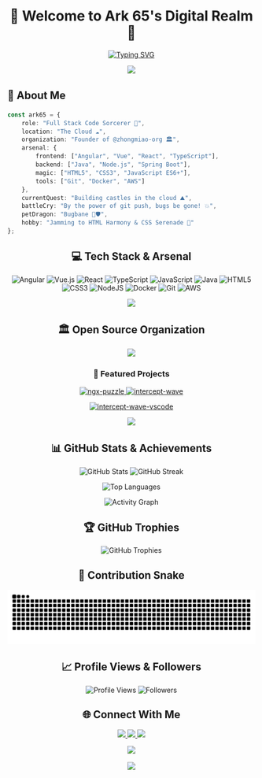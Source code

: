 <div align="center">

# 🌌 Welcome to Ark 65's Digital Realm 🌌

[![Typing SVG](https://readme-typing-svg.demolab.com?font=Fira+Code&size=28&duration=3000&pause=1000&color=00F7F7&center=true&vCenter=true&multiline=true&width=800&height=120&lines=Code+Sorcerer+%F0%9F%94%AE+%7C+DevWizard+Level+99;Building+Digital+Wonders+%E2%9C%A8;Taming+Code+Dragons+%F0%9F%90%89)](https://git.io/typing-svg)

<img src="https://user-images.githubusercontent.com/74038190/212284100-561aa473-3905-4a80-b561-0d28506553ee.gif" width="900">

</div>

## 🚀 About Me

```typescript
const ark65 = {
    role: "Full Stack Code Sorcerer 🔮",
    location: "The Cloud ☁️",
    organization: "Founder of @zhongmiao-org 🏛️",
    arsenal: {
        frontend: ["Angular", "Vue", "React", "TypeScript"],
        backend: ["Java", "Node.js", "Spring Boot"],
        magic: ["HTML5", "CSS3", "JavaScript ES6+"],
        tools: ["Git", "Docker", "AWS"]
    },
    currentQuest: "Building castles in the cloud ⛰️",
    battleCry: "By the power of git push, bugs be gone! 💥",
    petDragon: "Bugbane 🐉🛡️",
    hobby: "Jamming to HTML Harmony & CSS Serenade 🎸"
};
```

<div align="center">

## 💻 Tech Stack & Arsenal

![Angular](https://img.shields.io/badge/angular-%23DD0031.svg?style=for-the-badge&logo=angular&logoColor=white)
![Vue.js](https://img.shields.io/badge/vuejs-%2335495e.svg?style=for-the-badge&logo=vuedotjs&logoColor=%234FC08D)
![React](https://img.shields.io/badge/react-%2320232a.svg?style=for-the-badge&logo=react&logoColor=%2361DAFB)
![TypeScript](https://img.shields.io/badge/typescript-%23007ACC.svg?style=for-the-badge&logo=typescript&logoColor=white)
![JavaScript](https://img.shields.io/badge/javascript-%23323330.svg?style=for-the-badge&logo=javascript&logoColor=%23F7DF1E)
![Java](https://img.shields.io/badge/java-%23ED8B00.svg?style=for-the-badge&logo=openjdk&logoColor=white)
![HTML5](https://img.shields.io/badge/html5-%23E34F26.svg?style=for-the-badge&logo=html5&logoColor=white)
![CSS3](https://img.shields.io/badge/css3-%231572B6.svg?style=for-the-badge&logo=css3&logoColor=white)
![NodeJS](https://img.shields.io/badge/node.js-6DA55F?style=for-the-badge&logo=node.js&logoColor=white)
![Docker](https://img.shields.io/badge/docker-%230db7ed.svg?style=for-the-badge&logo=docker&logoColor=white)
![Git](https://img.shields.io/badge/git-%23F05033.svg?style=for-the-badge&logo=git&logoColor=white)
![AWS](https://img.shields.io/badge/AWS-%23FF9900.svg?style=for-the-badge&logo=amazon-aws&logoColor=white)

<img src="https://user-images.githubusercontent.com/74038190/212284115-f47cd8ff-2ffb-4b04-b5bf-4d1c14c0247f.gif" width="900">

## 🏛️ Open Source Organization

<p align="center">
  <a href="https://github.com/zhongmiao-org">
    <img src="https://img.shields.io/badge/🏛️_Founder-@zhongmiao--org-00F7F7?style=for-the-badge&logoColor=white" />
  </a>
</p>

### 🌟 Featured Projects

<p align="center">
  <a href="https://github.com/zhongmiao-org/ngx-puzzle">
    <picture>
      <source media="(prefers-color-scheme: dark)" srcset="https://github-readme-stats.vercel.app/api/pin/?username=zhongmiao-org&repo=ngx-puzzle&theme=tokyonight&hide_border=true&bg_color=0D1117&title_color=00F7F7&icon_color=00F7F7&text_color=FFFFFF" />
      <source media="(prefers-color-scheme: light)" srcset="https://github-readme-stats.vercel.app/api/pin/?username=zhongmiao-org&repo=ngx-puzzle&theme=default&hide_border=true" />
      <img src="https://github-readme-stats.vercel.app/api/pin/?username=zhongmiao-org&repo=ngx-puzzle&theme=tokyonight&hide_border=true&bg_color=0D1117&title_color=00F7F7&icon_color=00F7F7&text_color=FFFFFF" width="49%" alt="ngx-puzzle" />
    </picture>
  </a>
  <a href="https://github.com/zhongmiao-org/intercept-wave">
    <picture>
      <source media="(prefers-color-scheme: dark)" srcset="https://github-readme-stats.vercel.app/api/pin/?username=zhongmiao-org&repo=intercept-wave&theme=tokyonight&hide_border=true&bg_color=0D1117&title_color=00F7F7&icon_color=00F7F7&text_color=FFFFFF" />
      <source media="(prefers-color-scheme: light)" srcset="https://github-readme-stats.vercel.app/api/pin/?username=zhongmiao-org&repo=intercept-wave&theme=default&hide_border=true" />
      <img src="https://github-readme-stats.vercel.app/api/pin/?username=zhongmiao-org&repo=intercept-wave&theme=tokyonight&hide_border=true&bg_color=0D1117&title_color=00F7F7&icon_color=00F7F7&text_color=FFFFFF" width="49%" alt="intercept-wave" />
    </picture>
  </a>
</p>

<p align="center">
  <a href="https://github.com/zhongmiao-org/intercept-wave-vscode">
    <picture>
      <source media="(prefers-color-scheme: dark)" srcset="https://github-readme-stats.vercel.app/api/pin/?username=zhongmiao-org&repo=intercept-wave-vscode&theme=tokyonight&hide_border=true&bg_color=0D1117&title_color=00F7F7&icon_color=00F7F7&text_color=FFFFFF" />
      <source media="(prefers-color-scheme: light)" srcset="https://github-readme-stats.vercel.app/api/pin/?username=zhongmiao-org&repo=intercept-wave-vscode&theme=default&hide_border=true" />
      <img src="https://github-readme-stats.vercel.app/api/pin/?username=zhongmiao-org&repo=intercept-wave-vscode&theme=tokyonight&hide_border=true&bg_color=0D1117&title_color=00F7F7&icon_color=00F7F7&text_color=FFFFFF" width="49%" alt="intercept-wave-vscode" />
    </picture>
  </a>
</p>

<img src="https://user-images.githubusercontent.com/74038190/212284115-f47cd8ff-2ffb-4b04-b5bf-4d1c14c0247f.gif" width="900">

## 📊 GitHub Stats & Achievements

<p align="center">
  <picture>
    <source media="(prefers-color-scheme: dark)" srcset="https://github-readme-stats.vercel.app/api?username=ark-65&show_icons=true&theme=tokyonight&hide_border=true&bg_color=0D1117&title_color=00F7F7&icon_color=00F7F7&text_color=FFFFFF&count_private=true" />
    <source media="(prefers-color-scheme: light)" srcset="https://github-readme-stats.vercel.app/api?username=ark-65&show_icons=true&theme=default&hide_border=true&count_private=true" />
    <img src="https://github-readme-stats.vercel.app/api?username=ark-65&show_icons=true&theme=tokyonight&hide_border=true&bg_color=0D1117&title_color=00F7F7&icon_color=00F7F7&text_color=FFFFFF&count_private=true" width="49%" alt="GitHub Stats" />
  </picture>
  <picture>
    <source media="(prefers-color-scheme: dark)" srcset="https://github-readme-streak-stats.herokuapp.com/?user=ark-65&theme=tokyonight&hide_border=true&background=0D1117&ring=00F7F7&fire=00F7F7&currStreakLabel=00F7F7" />
    <source media="(prefers-color-scheme: light)" srcset="https://github-readme-streak-stats.herokuapp.com/?user=ark-65&theme=default&hide_border=true" />
    <img src="https://github-readme-streak-stats.herokuapp.com/?user=ark-65&theme=tokyonight&hide_border=true&background=0D1117&ring=00F7F7&fire=00F7F7&currStreakLabel=00F7F7" width="49%" alt="GitHub Streak" />
  </picture>
</p>

<p align="center">
  <picture>
    <source media="(prefers-color-scheme: dark)" srcset="https://github-readme-stats.vercel.app/api/top-langs/?username=ark-65&layout=compact&theme=tokyonight&hide_border=true&bg_color=0D1117&title_color=00F7F7&text_color=FFFFFF&hide=html,css&count_private=true&include_all_commits=true&langs_count=8" />
    <source media="(prefers-color-scheme: light)" srcset="https://github-readme-stats.vercel.app/api/top-langs/?username=ark-65&layout=compact&theme=default&hide_border=true&hide=html,css&count_private=true&include_all_commits=true&langs_count=8" />
    <img src="https://github-readme-stats.vercel.app/api/top-langs/?username=ark-65&layout=compact&theme=tokyonight&hide_border=true&bg_color=0D1117&title_color=00F7F7&text_color=FFFFFF&hide=html,css&count_private=true&include_all_commits=true&langs_count=8" width="41%" alt="Top Languages" />
  </picture>
</p>

<p align="center">
  <picture>
    <source media="(prefers-color-scheme: dark)" srcset="https://github-readme-activity-graph.vercel.app/graph?username=ark-65&theme=tokyo-night&hide_border=true&bg_color=0D1117&color=00F7F7&line=00F7F7&point=FFFFFF" />
    <source media="(prefers-color-scheme: light)" srcset="https://github-readme-activity-graph.vercel.app/graph?username=ark-65&theme=github-compact&hide_border=true" />
    <img src="https://github-readme-activity-graph.vercel.app/graph?username=ark-65&theme=tokyo-night&hide_border=true&bg_color=0D1117&color=00F7F7&line=00F7F7&point=FFFFFF" width="100%" alt="Activity Graph" />
  </picture>
</p>

## 🏆 GitHub Trophies

<p align="center">
  <picture>
    <source media="(prefers-color-scheme: dark)" srcset="https://github-profile-trophy.vercel.app/?username=ark-65&theme=tokyonight&no-frame=true&no-bg=true&row=1&column=7" />
    <source media="(prefers-color-scheme: light)" srcset="https://github-profile-trophy.vercel.app/?username=ark-65&theme=flat&no-frame=true&no-bg=true&row=1&column=7" />
    <img src="https://github-profile-trophy.vercel.app/?username=ark-65&theme=tokyonight&no-frame=true&no-bg=true&row=1&column=7" width="100%" alt="GitHub Trophies" />
  </picture>
</p>

## 🐍 Contribution Snake

<picture>
  <source media="(prefers-color-scheme: dark)" srcset="https://raw.githubusercontent.com/ark-65/ark-65/output/github-contribution-grid-snake-dark.svg">
  <source media="(prefers-color-scheme: light)" srcset="https://raw.githubusercontent.com/ark-65/ark-65/output/github-contribution-grid-snake.svg">
  <img alt="github contribution grid snake animation" src="https://raw.githubusercontent.com/ark-65/ark-65/output/github-contribution-grid-snake.svg">
</picture>

## 📈 Profile Views & Followers

<p align="center">
  <img src="https://komarev.com/ghpvc/?username=ark-65&label=Profile%20Views&color=00F7F7&style=for-the-badge" alt="Profile Views" />
  <img src="https://img.shields.io/github/followers/ark-65?label=Followers&style=for-the-badge&color=00F7F7" alt="Followers" />
</p>

## 🌐 Connect With Me

<p align="center">
  <a href="https://github.com/ark-65">
    <img src="https://img.shields.io/badge/GitHub-100000?style=for-the-badge&logo=github&logoColor=white" />
  </a>
  <a href="mailto:liuwufangzhou@gmail.com">
    <img src="https://img.shields.io/badge/Email_(Global)-D14836?style=for-the-badge&logo=gmail&logoColor=white" />
  </a>
  <a href="mailto:liuwufangzhou@vip.qq.com">
    <img src="https://img.shields.io/badge/Email_(China)-12B7F5?style=for-the-badge&logo=tencentqq&logoColor=white" />
  </a>
</p>

<img src="https://user-images.githubusercontent.com/74038190/212284115-f47cd8ff-2ffb-4b04-b5bf-4d1c14c0247f.gif" width="900">

<p align="center">
  <img src="https://capsule-render.vercel.app/api?type=waving&color=gradient&customColorList=6,11,20&height=150&section=footer&text=Thanks%20for%20visiting!&fontSize=40&fontColor=fff&animation=twinkling&fontAlignY=72" width="100%"/>
</p>

</div>


